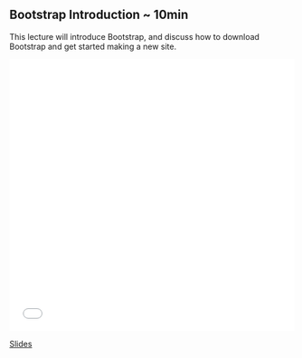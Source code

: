 

## Bootstrap Introduction ~ 10min

This lecture will introduce Bootstrap, and discuss how to download Bootstrap and get started making a new site.

<iframe width="100%" height="480" src="//www.youtube.com/embed/1Wc2dzHg4fs?rel=0" frameborder="0" allowfullscreen></iframe>

[Slides](https://docs.google.com/presentation/d/19AUDiSl41ofD9h9JZEtg_nzByfWfm_3ffDUaRfAvpLI/edit?usp=sharing)